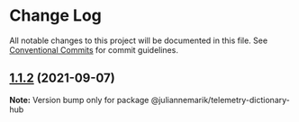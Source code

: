 # Change Log

All notable changes to this project will be documented in this file.
See [Conventional Commits](https://conventionalcommits.org) for commit guidelines.

## [1.1.2](https://github.com/juliannemarik/telemetry-dictionary-packages/compare/@juliannemarik/telemetry-dictionary-hub@1.1.1...@juliannemarik/telemetry-dictionary-hub@1.1.2) (2021-09-07)

**Note:** Version bump only for package @juliannemarik/telemetry-dictionary-hub
